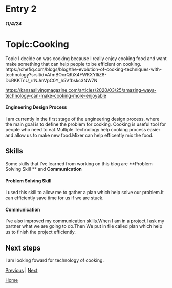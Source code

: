 # Entry 2
##### 11/4/24

<h1>Topic:Cooking</h1>
Topic I decide on was cooking because I really enjoy cooking food and want make something that can help people to be efficient on cooking.
https://chefiq.com/blogs/blog/the-evolution-of-cooking-techniques-with-technology?srsltid=AfmBOorQKiX4FWKXYlliZ8-DcRKKTnU_rrNJmVpC0Y_h5Vfbskc3NW7N

https://kansaslivingmagazine.com/articles/2020/03/25/amazing-ways-technology-can-make-cooking-more-enjoyable

#### Engineering Design Process

I am currently in the first stage of the engineering design process, where the main goal is to define the problem for cooking.
Cooking is useful tool for people who need to eat.Multiple Technology help cooking process easier and allow us to make new food.Mixer can help efficently mix the food.
## Skills

Some skills that I’ve learned from working on this blog are **Problem Solving Skill ** and **Communication**  

#### Problem Solving Skill 
I used this skill to allow me to gather a plan which help solve our problem.It can efficiently save time for us if we are stuck.

#### Communication 
I've also improved my communication skills.When I am in a project,I ask my partner what we are going to do.Then We put in file called plan which help us to finish the project efficiently.




## Next steps

I am looking foward for technology of cooking.

[Previous](entry01.md) | [Next](entry03.md)

[Home](../README.md)
